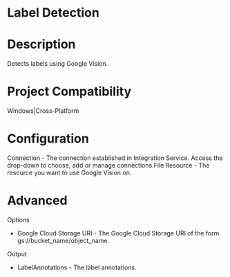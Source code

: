 ﻿# Label Detection

# Description

Detects labels using Google Vision.

# Project Compatibility

Windows|Cross-Platform

# Configuration

Connection - The connection established in Integration Service.
                        Access the drop-down to choose, add or manage connections.File Resource - The resource you want to use Google Vision on.

# Advanced

Options

* Google Cloud Storage URI - The Google Cloud Storage URI of the form gs://bucket_name/object_name.

Output

* LabelAnnotations - The label annotations.
